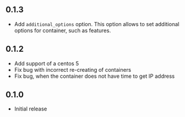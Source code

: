 ## 0.1.3

* Add `additional_options` option. This option allows to set additional options for container, such as features.

## 0.1.2

* Add support of a centos 5
* Fix bug with incorrect re-creating of containers
* Fix bug, when the container does not have time to get IP address

## 0.1.0

* Initial release
